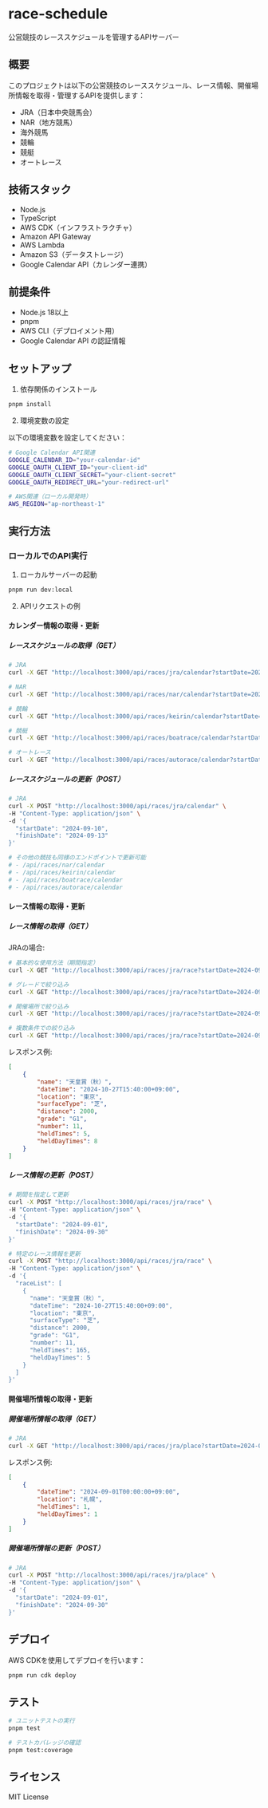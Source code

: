# race-schedule

公営競技のレーススケジュールを管理するAPIサーバー

## 概要

このプロジェクトは以下の公営競技のレーススケジュール、レース情報、開催場所情報を取得・管理するAPIを提供します：

- JRA（日本中央競馬会）
- NAR（地方競馬）
- 海外競馬
- 競輪
- 競艇
- オートレース

## 技術スタック

- Node.js
- TypeScript
- AWS CDK（インフラストラクチャ）
- Amazon API Gateway
- AWS Lambda
- Amazon S3（データストレージ）
- Google Calendar API（カレンダー連携）

## 前提条件

- Node.js 18以上
- pnpm
- AWS CLI（デプロイメント用）
- Google Calendar API の認証情報

## セットアップ

1. 依存関係のインストール

```bash
pnpm install
```

2. 環境変数の設定

以下の環境変数を設定してください：

```bash
# Google Calendar API関連
GOOGLE_CALENDAR_ID="your-calendar-id"
GOOGLE_OAUTH_CLIENT_ID="your-client-id"
GOOGLE_OAUTH_CLIENT_SECRET="your-client-secret"
GOOGLE_OAUTH_REDIRECT_URL="your-redirect-url"

# AWS関連（ローカル開発時）
AWS_REGION="ap-northeast-1"
```

## 実行方法

### ローカルでのAPI実行

1. ローカルサーバーの起動

```bash
pnpm run dev:local
```

2. APIリクエストの例

#### カレンダー情報の取得・更新

##### レーススケジュールの取得（GET）

```bash
# JRA
curl -X GET "http://localhost:3000/api/races/jra/calendar?startDate=2024-09-01&finishDate=2024-09-30"

# NAR
curl -X GET "http://localhost:3000/api/races/nar/calendar?startDate=2024-09-01&finishDate=2024-09-30"

# 競輪
curl -X GET "http://localhost:3000/api/races/keirin/calendar?startDate=2024-09-01&finishDate=2024-09-30"

# 競艇
curl -X GET "http://localhost:3000/api/races/boatrace/calendar?startDate=2024-09-01&finishDate=2024-09-30"

# オートレース
curl -X GET "http://localhost:3000/api/races/autorace/calendar?startDate=2024-09-01&finishDate=2024-09-30"
```

##### レーススケジュールの更新（POST）

```bash
# JRA
curl -X POST "http://localhost:3000/api/races/jra/calendar" \
-H "Content-Type: application/json" \
-d '{
  "startDate": "2024-09-10",
  "finishDate": "2024-09-13"
}'

# その他の競技も同様のエンドポイントで更新可能
# - /api/races/nar/calendar
# - /api/races/keirin/calendar
# - /api/races/boatrace/calendar
# - /api/races/autorace/calendar
```

#### レース情報の取得・更新

##### レース情報の取得（GET）

JRAの場合:

```bash
# 基本的な使用方法（期間指定）
curl -X GET "http://localhost:3000/api/races/jra/race?startDate=2024-09-01&finishDate=2024-09-30"

# グレードで絞り込み
curl -X GET "http://localhost:3000/api/races/jra/race?startDate=2024-09-01&finishDate=2024-09-30&grade=G1"

# 開催場所で絞り込み
curl -X GET "http://localhost:3000/api/races/jra/race?startDate=2024-09-01&finishDate=2024-09-30&location=東京"

# 複数条件での絞り込み
curl -X GET "http://localhost:3000/api/races/jra/race?startDate=2024-09-01&finishDate=2024-09-30&grade=G1&location=東京"
```

レスポンス例:

```json
[
    {
        "name": "天皇賞（秋）",
        "dateTime": "2024-10-27T15:40:00+09:00",
        "location": "東京",
        "surfaceType": "芝",
        "distance": 2000,
        "grade": "G1",
        "number": 11,
        "heldTimes": 5,
        "heldDayTimes": 8
    }
]
```

##### レース情報の更新（POST）

```bash
# 期間を指定して更新
curl -X POST "http://localhost:3000/api/races/jra/race" \
-H "Content-Type: application/json" \
-d '{
  "startDate": "2024-09-01",
  "finishDate": "2024-09-30"
}'

# 特定のレース情報を更新
curl -X POST "http://localhost:3000/api/races/jra/race" \
-H "Content-Type: application/json" \
-d '{
  "raceList": [
    {
      "name": "天皇賞（秋）",
      "dateTime": "2024-10-27T15:40:00+09:00",
      "location": "東京",
      "surfaceType": "芝",
      "distance": 2000,
      "grade": "G1",
      "number": 11,
      "heldTimes": 165,
      "heldDayTimes": 5
    }
  ]
}'
```

#### 開催場所情報の取得・更新

##### 開催場所情報の取得（GET）

```bash
# JRA
curl -X GET "http://localhost:3000/api/races/jra/place?startDate=2024-09-01&finishDate=2024-09-30"
```

レスポンス例:

```json
[
    {
        "dateTime": "2024-09-01T00:00:00+09:00",
        "location": "札幌",
        "heldTimes": 1,
        "heldDayTimes": 1
    }
]
```

##### 開催場所情報の更新（POST）

```bash
# JRA
curl -X POST "http://localhost:3000/api/races/jra/place" \
-H "Content-Type: application/json" \
-d '{
  "startDate": "2024-09-01",
  "finishDate": "2024-09-30"
}'
```

## デプロイ

AWS CDKを使用してデプロイを行います：

```bash
pnpm run cdk deploy
```

## テスト

```bash
# ユニットテストの実行
pnpm test

# テストカバレッジの確認
pnpm test:coverage
```

## ライセンス

MIT License
